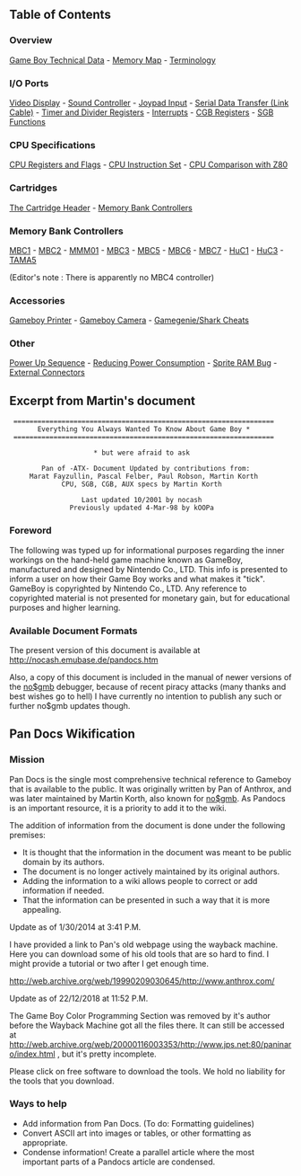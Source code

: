 Table of Contents
-----------------

### Overview

[Game Boy Technical Data](Game_Boy_Technical_Data "wikilink") - [Memory
Map](Memory_Map "wikilink") - [Terminology](Terminology "wikilink")

### I/O Ports

[Video Display](Video_Display "wikilink") - [Sound
Controller](Sound_Controller "wikilink") - [Joypad
Input](Joypad_Input "wikilink") - [Serial Data Transfer (Link
Cable)](Serial_Data_Transfer_(Link_Cable) "wikilink") - [Timer and
Divider Registers](Timer_and_Divider_Registers "wikilink") -
[Interrupts](Interrupts "wikilink") - [CGB
Registers](CGB_Registers "wikilink") - [SGB
Functions](SGB_Functions "wikilink")

### CPU Specifications

[CPU Registers and Flags](CPU_Registers_and_Flags "wikilink") - [CPU
Instruction Set](CPU_Instruction_Set "wikilink") - [CPU Comparison with
Z80](CPU_Comparison_with_Z80 "wikilink")

### Cartridges

[The Cartridge Header](The_Cartridge_Header "wikilink") - [Memory Bank
Controllers](Memory_Bank_Controllers "wikilink")

### Memory Bank Controllers

[MBC1](MBC1 "wikilink") - [MBC2](MBC2 "wikilink") -
[MMM01](MMM01 "wikilink") - [MBC3](MBC3 "wikilink") -
[MBC5](MBC5 "wikilink") - [MBC6](MBC6 "wikilink") -
[MBC7](MBC7 "wikilink") - [HuC1](HuC1 "wikilink") -
[HuC3](HuC3 "wikilink") - [TAMA5](TAMA5 "wikilink")

(Editor\'s note : There is apparently no MBC4 controller)

### Accessories

[Gameboy Printer](Gameboy_Printer "wikilink") - [Gameboy
Camera](Gameboy_Camera "wikilink") - [Gamegenie/Shark
Cheats](Gamegenie/Shark_Cheats "wikilink")

### Other

[Power Up Sequence](Power_Up_Sequence "wikilink") - [Reducing Power
Consumption](Reducing_Power_Consumption "wikilink") - [Sprite RAM
Bug](Sprite_RAM_Bug "wikilink") - [External
Connectors](External_Connectors "wikilink")

Excerpt from Martin\'s document
-------------------------------

     =================================================================
           Everything You Always Wanted To Know About Game Boy *
     =================================================================

                         * but were afraid to ask

            Pan of -ATX- Document Updated by contributions from:
         Marat Fayzullin, Pascal Felber, Paul Robson, Martin Korth
                 CPU, SGB, CGB, AUX specs by Martin Korth

                      Last updated 10/2001 by nocash
                   Previously updated 4-Mar-98 by kOOPa

### Foreword

The following was typed up for informational purposes regarding the
inner workings on the hand-held game machine known as GameBoy,
manufactured and designed by Nintendo Co., LTD. This info is presented
to inform a user on how their Game Boy works and what makes it \"tick\".
GameBoy is copyrighted by Nintendo Co., LTD. Any reference to
copyrighted material is not presented for monetary gain, but for
educational purposes and higher learning.

### Available Document Formats

The present version of this document is available at
<http://nocash.emubase.de/pandocs.htm>

Also, a copy of this document is included in the manual of newer
versions of the [no\$gmb](no$gmb "wikilink") debugger, because of recent
piracy attacks (many thanks and best wishes go to hell) I have currently
no intention to publish any such or further no\$gmb updates though.

Pan Docs Wikification
---------------------

### Mission

Pan Docs is the single most comprehensive technical reference to Gameboy
that is available to the public. It was originally written by Pan of
Anthrox, and was later maintained by Martin Korth, also known for
[no\$gmb](no$gmb "wikilink"). As Pandocs is an important resource, it is
a priority to add it to the wiki.

The addition of information from the document is done under the
following premises:

-   It is thought that the information in the document was meant to be
    public domain by its authors.
-   The document is no longer actively maintained by its original
    authors.
-   Adding the information to a wiki allows people to correct or add
    information if needed.
-   That the information can be presented in such a way that it is more
    appealing.

Update as of 1/30/2014 at 3:41 P.M.

I have provided a link to Pan\'s old webpage using the wayback machine.
Here you can download some of his old tools that are so hard to find. I
might provide a tutorial or two after I get enough time.

<http://web.archive.org/web/19990209030645/http://www.anthrox.com/>

Update as of 22/12/2018 at 11:52 P.M.

The Game Boy Color Programming Section was removed by it\'s author
before the Wayback Machine got all the files there. It can still be
accessed at
<http://web.archive.org/web/20000116003353/http://www.jps.net:80/paninaro/index.html>
, but it\'s pretty incomplete.

Please click on free software to download the tools. We hold no
liability for the tools that you download.

### Ways to help

-   Add information from Pan Docs. (To do: Formatting guidelines)
-   Convert ASCII art into images or tables, or other formatting as
    appropriate.
-   Condense information! Create a parallel article where the most
    important parts of a Pandocs article are condensed.

